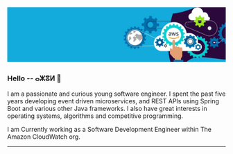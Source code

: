 ![banner](banner.jpg)
---
### Hello -- ⴰⵣⵓⵍ 👋

I am a passionate and curious young software engineer. I spent the past five years developing event driven microservices, and REST APIs using Spring Boot and various other Java frameworks.
I also have great interests in operating systems, algorithms and competitive programming.  

I am Currently working as a Software Development Engineer within The Amazon CloudWatch org.  

---
